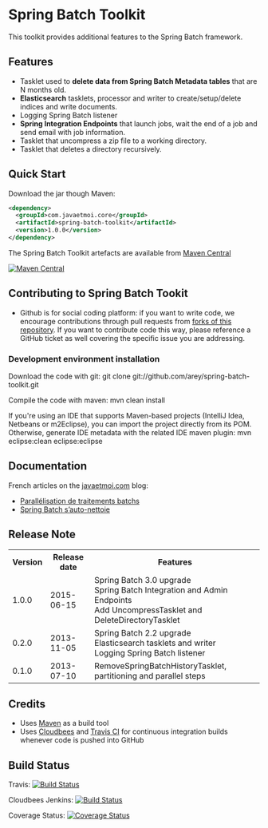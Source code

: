 # Spring Batch Toolkit #

This toolkit provides additional features to the Spring Batch framework.

## Features ##

* Tasklet used to **delete data from Spring Batch Metadata tables** that are N months old.
* **Elasticsearch** tasklets, processor and writer to create/setup/delete indices and write documents.
* Logging Spring Batch listener
* **Spring Integration Endpoints** that launch jobs, wait the end of a job and send email with job information.
* Tasklet that uncompress a zip file to a working directory.
* Tasklet that deletes a directory recursively.

## Quick Start ##

Download the jar though Maven:

```xml
<dependency>
  <groupId>com.javaetmoi.core</groupId>
  <artifactId>spring-batch-toolkit</artifactId>
  <version>1.0.0</version>
</dependency> 
```

The Spring Batch Toolkit artefacts are available from [Maven Central](http://repo1.maven.org/maven2/com/javaetmoi/core/spring-batch-toolkit/)

[![Maven Central](https://maven-badges.herokuapp.com/maven-central/com.javaetmoi.core/spring-batch-toolkit/badge.svg)](https://maven-badges.herokuapp.com/maven-central/com.javaetmoi.core/spring-batch-toolkit)

## Contributing to Spring Batch Tookit ##

* Github is for social coding platform: if you want to write code, we encourage contributions through pull requests from [forks of this repository](http://help.github.com/forking/). If you want to contribute code this way, please reference a GitHub ticket as well covering the specific issue you are addressing.

### Development environment installation ###

Download the code with git:
git clone git://github.com/arey/spring-batch-toolkit.git

Compile the code with maven:
mvn clean install

If you're using an IDE that supports Maven-based projects (IntelliJ Idea, Netbeans or m2Eclipse), you can import the project directly from its POM.
Otherwise, generate IDE metadata with the related IDE maven plugin:
mvn eclipse:clean eclipse:eclipse

## Documentation ##

French articles on the [javaetmoi.com](http://javaetmoi.com) blog:

* [Parallélisation de traitements batchs](http://javaetmoi.com/2012/12/parallelisation-de-traitements-batchs/)
* [Spring Batch s’auto-nettoie](http://javaetmoi.com/2012/06/sprint-batch-sauto-nettoie/)


## Release Note ##

<table>
  <tr>
    <th>Version</th><th>Release date</th><th>Features</th>
  </tr>
<tr>
    <td>1.0.0</td><td>2015-06-15</td>
    <td>Spring Batch 3.0 upgrade
    <br>Spring Batch Integration and Admin Endpoints
    <br>Add UncompressTasklet and DeleteDirectoryTasklet</td>
  </tr>
  <tr>
    <td>0.2.0</td><td>2013-11-05</td><td>Spring Batch 2.2 upgrade<br>Elasticsearch tasklets and writer<br>Logging Spring Batch listener</td>
  </tr>
  <tr>
    <td>0.1.0</td><td>2013-07-10</td><td>RemoveSpringBatchHistoryTasklet, partitioning and parallel steps</td>
  </tr>
</table>

## Credits ##

* Uses [Maven](http://maven.apache.org/) as a build tool
* Uses [Cloudbees](http://www.cloudbees.com/foss) and [Travis CI](www.travis-ci.org) for continuous integration builds whenever code is pushed into GitHub

## Build Status ##

Travis: [![Build
Status](https://travis-ci.org/arey/spring-batch-toolkit.png?branch=master)](https://travis-ci.org/arey/spring-batch-toolkit)

Cloudbees Jenkins: [![Build
Status](https://javaetmoi.ci.cloudbees.com/job/spring-batch-toolkit/badge/icon)](https://javaetmoi.ci.cloudbees.com/job/spring-batch-toolkit/)

Coverage Status: [![Coverage Status](https://img.shields.io/coveralls/arey/spring-batch-toolkit.svg)](https://coveralls.io/r/arey/spring-batch-toolkit?branch=master)
